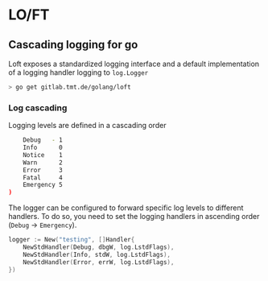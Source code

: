 # LO/FT
## Cascading logging for go

Loft exposes a standardized logging interface and a default implementation of a logging handler logging to `log.Logger` 


```bash
> go get gitlab.tmt.de/golang/loft
```

### Log cascading
Logging levels are defined in a cascading order

```sh
	Debug   - 1
	Info      0
	Notice    1
	Warn      2
	Error     3
	Fatal     4
	Emergency 5
)
```

The logger can be configured to forward specific log levels to different handlers. To do so, you need to set the logging handlers in ascending order (`Debug` -> `Emergency`).
```go
logger := New("testing", []Handler{
    NewStdHandler(Debug, dbgW, log.LstdFlags),
    NewStdHandler(Info, stdW, log.LstdFlags),
    NewStdHandler(Error, errW, log.LstdFlags),
})
```


